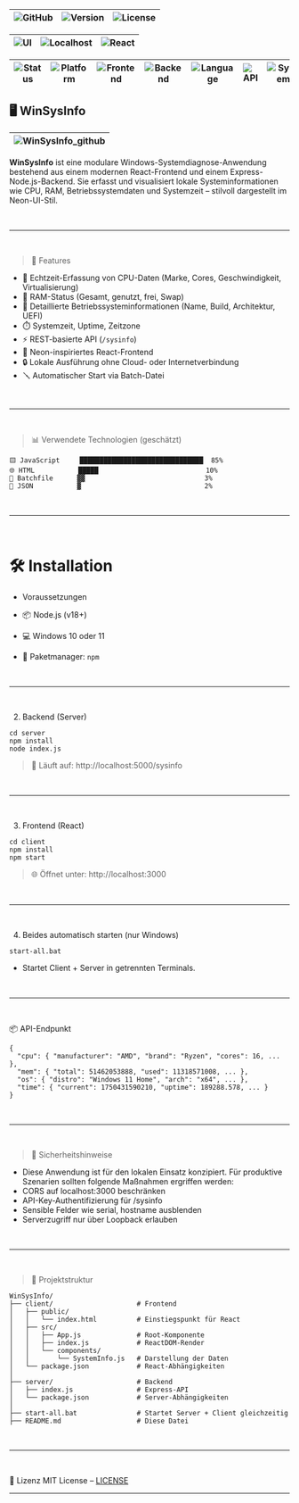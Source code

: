|![GitHub](https://img.shields.io/badge/GitHub-bylickilabs-181717?style=for-the-badge&logo=github)|![Version](https://img.shields.io/badge/Version-1.0.0-blue?style=for-the-badge)|![License](https://img.shields.io/badge/License-MIT-yellow?style=for-the-badge)|
|---|---|---|

|![UI](https://img.shields.io/badge/UI-Neon%20Style-ff00ff?style=for-the-badge)|![Localhost](https://img.shields.io/badge/Localhost-3000/5000-critical?style=for-the-badge)|![React](https://img.shields.io/badge/Framework-React-61DAFB?logo=react)|
|---|---|---|

|![Status](https://img.shields.io/badge/Status-Stable-brightgreen?style=for-the-badge)|![Platform](https://img.shields.io/badge/Platform-Windows%2011-0078D6?style=for-the-badge&logo=windows)|![Frontend](https://img.shields.io/badge/Frontend-React-61DAFB?style=for-the-badge&logo=react)|![Backend](https://img.shields.io/badge/Backend-Express-000000?style=for-the-badge&logo=express)|![Language](https://img.shields.io/badge/Language-JavaScript-F7DF1E?style=for-the-badge&logo=javascript)|![API](https://img.shields.io/badge/API-RESTful-ff9800?style=for-the-badge)|![System](https://img.shields.io/badge/Systeminformation-v5.11.x-informational?style=for-the-badge)|
|---|---|---|---|---|---|---|

## 🖥️ WinSysInfo

|![WinSysInfo_github](https://github.com/user-attachments/assets/7cd1ec13-fbc6-434d-9cc7-84e88ec2a0e0)|
|---|

**WinSysInfo** ist eine modulare Windows-Systemdiagnose-Anwendung bestehend aus einem modernen React-Frontend und einem Express-Node.js-Backend. Sie erfasst und visualisiert lokale Systeminformationen wie CPU, RAM, Betriebssystemdaten und Systemzeit – stilvoll dargestellt im Neon-UI-Stil.

<br>

---

<br>

> 🚀 Features

- 🔧 Echtzeit-Erfassung von CPU-Daten (Marke, Cores, Geschwindigkeit, Virtualisierung)
- 💾 RAM-Status (Gesamt, genutzt, frei, Swap)
- 🧩 Detaillierte Betriebssysteminformationen (Name, Build, Architektur, UEFI)
- ⏱️ Systemzeit, Uptime, Zeitzone
- ⚡ REST-basierte API (`/sysinfo`)
- 🎨 Neon-inspiriertes React-Frontend
- 🔒 Lokale Ausführung ohne Cloud- oder Internetverbindung
- 🪛 Automatischer Start via Batch-Datei

<br>

---

<br>

> 📊 Verwendete Technologien (geschätzt)

```yarn
🟨 JavaScript     ███████████████████████████████  85%  
🌐 HTML           █████                           10%  
📄 Batchfile      ▓▓                              3%  
🧾 JSON           ▓                               2%  
```

<br>

---

<br>

# 🛠️ Installation
  - Voraussetzungen

- 📦 Node.js (v18+)
- 💻 Windows 10 oder 11
- 📂 Paketmanager: `npm`

<br>

---

<br>

2. Backend (Server)

```yarn
cd server
npm install
node index.js
```

> 📍 Läuft auf: http://localhost:5000/sysinfo

<br>

---

<br>

3. Frontend (React)

```yarn
cd client
npm install
npm start
```

> 🌐 Öffnet unter: http://localhost:3000

<br>

---

<br>

4. Beides automatisch starten (nur Windows)

```yarn
start-all.bat
```

- Startet Client + Server in getrennten Terminals.

<br>

---

<br>

📦 API-Endpunkt

```yarn
{
  "cpu": { "manufacturer": "AMD", "brand": "Ryzen", "cores": 16, ... },
  "mem": { "total": 51462053888, "used": 11318571008, ... },
  "os": { "distro": "Windows 11 Home", "arch": "x64", ... },
  "time": { "current": 1750431590210, "uptime": 189288.578, ... }
}
```

<br>

---

<br>

> 🔐 Sicherheitshinweise
- Diese Anwendung ist für den lokalen Einsatz konzipiert. Für produktive Szenarien sollten folgende Maßnahmen ergriffen werden:
- CORS auf localhost:3000 beschränken
- API-Key-Authentifizierung für /sysinfo
- Sensible Felder wie serial, hostname ausblenden
- Serverzugriff nur über Loopback erlauben

<br>

---

<br>

> 📁 Projektstruktur

```yarn
WinSysInfo/
├── client/                     # Frontend
│   ├── public/
│   │   └── index.html          # Einstiegspunkt für React
│   ├── src/
│   │   ├── App.js              # Root-Komponente
│   │   ├── index.js            # ReactDOM-Render
│   │   └── components/
│   │       └── SystemInfo.js   # Darstellung der Daten
│   └── package.json            # React-Abhängigkeiten
│
├── server/                     # Backend
│   ├── index.js                # Express-API
│   └── package.json            # Server-Abhängigkeiten
│
├── start-all.bat               # Startet Server + Client gleichzeitig
├── README.md                   # Diese Datei
```

<br>

---

<br>

📃 Lizenz
MIT License – [LICENSE](LICENSE)

---
